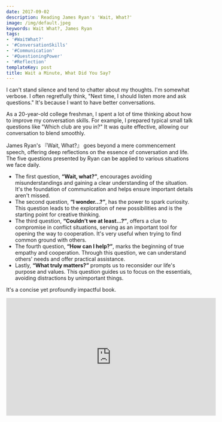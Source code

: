 ```yaml
---
date: 2017-09-02
description: Reading James Ryan's 'Wait, What?'
image: /img/default.jpeg
keywords: Wait What?, James Ryan
tags:
- '#WaitWhat?'
- '#ConversationSkills'
- '#Communication'
- '#QuestioningPower'
- '#Reflection'
templateKey: post
title: Wait a Minute, What Did You Say?
---
```


I can't stand silence and tend to chatter about my thoughts. I'm somewhat verbose. I often regretfully think, "Next time, I should listen more and ask questions." It's because I want to have better conversations.

As a 20-year-old college freshman, I spent a lot of time thinking about how to improve my conversation skills. For example, I prepared typical small talk questions like "Which club are you in?" It was quite effective, allowing our conversation to blend smoothly.

James Ryan's 『Wait, What?』 goes beyond a mere commencement speech, offering deep reflections on the essence of conversation and life. The five questions presented by Ryan can be applied to various situations we face daily.
- The first question, **“Wait, what?”**, encourages avoiding misunderstandings and gaining a clear understanding of the situation. It's the foundation of communication and helps ensure important details aren't missed.
- The second question, **“I wonder…?”**, has the power to spark curiosity. This question leads to the exploration of new possibilities and is the starting point for creative thinking.
- The third question, **“Couldn’t we at least…?”**, offers a clue to compromise in conflict situations, serving as an important tool for opening the way to cooperation. It's very useful when trying to find common ground with others.
- The fourth question, **“How can I help?”**, marks the beginning of true empathy and cooperation. Through this question, we can understand others' needs and offer practical assistance.
- Lastly, **“What truly matters?”** prompts us to reconsider our life's purpose and values. This question guides us to focus on the essentials, avoiding distractions by unimportant things.

It's a concise yet profoundly impactful book.

<iframe width="560" height="315" src="https://www.youtube.com/embed/bW0NguMGIbE?si=TSfH-gAdUBiyFLeq" title="YouTube video player" frameborder="0" allow="accelerometer; autoplay; clipboard-write; encrypted-media; gyroscope; picture-in-picture; web-share" referrerpolicy="strict-origin-when-cross-origin" allowfullscreen></iframe>